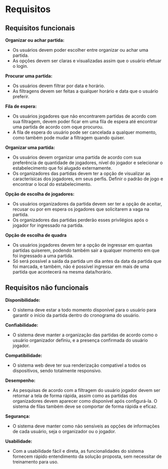# Requisitos

## Requisitos funcionais
**Organizar ou achar partida:**
- Os usuários devem poder escolher entre organizar ou achar uma partida.
- As opções devem ser claras e visualizadas assim que o usuário efetuar o login.

**Procurar uma partida:**
- Os usuários devem filtrar por data e horário.
- As filtragens devem ser feitas a qualquer horário e data que o usuário preferir.
  
**Fila de espera:**
- Os usuários jogadores que não encontrarem partidas de acordo com sua filtragem, devem poder ficar em uma fila de espera até encontrar uma partida de acordo com oque procurou.
- A fila de espera do usuário pode ser cancelada a qualquer momento, como também pode mudar a filtragem quando quiser.
  
**Organizar uma partida:**
- Os usuários devem organizar uma partida de acordo com sua preferência de quantidade de jogadores, nível do jogador e selecionar o estabelecimento que foi alugado externamente.
- Os organizadores das partidas devem ter a opção de visualizar as caracterísicas dos jogadores, em seus perfis. Definir o padrão de jogo e encontrar o local do estabelecimento.

**Opção de escolha de jogadores:**
- Os usuários organizadores da partida devem ser ter a opção de aceitar, recusar ou por em espera os jogadores que solicitarem a vaga na partida.
- Os organizadores das partidas perderão esses privilégios após o jogador for ingressado na partida.

**Opção de escolha de quadra**
- Os usuários jogadores devem ter a opção de ingressar em quantas partidas quiserem, podendo também sair a qualquer momento em que foi ingressado a uma partida.
- Só será possível a saída da partida um dia antes da data da partida que foi marcada, e também, não é possível ingressar em mais de uma partida que acontecerá na mesma data/horário.

## Requisitos não funcionais

**Disponibilidade:**
- O sistema deve estar a todo momento disponível para o usuário para garantir o início da partida dentro do cronograma do usuário.

**Confiabilidade:**
- O sistema deve manter a organização das partidas de acordo como o usuário organizador definiu, e a presença confirmada do usuário jogador.

**Compatibilidade:**
- O sistema web deve ter sua renderização compatível a todos os dispositivos, sendo totalmente responsivo.

**Desempenho:**
- As pesquisas de acordo com a filtragem do usuário jogador devem ser retornar a tela de forma rápida, assim como as partidas dos organizadores devem aparecer como disponível após configurá-la. O sistema de filas também deve se comportar de forma rápida e eficaz.

**Segurança:**
- O sistema deve manter como não sensíveis as opções de informações de cada usuário, seja o organizador ou o jogador.

**Usabilidade:**
- Com a usabilidade fácil e direta, as funcionalidades do sistema fornecem rápido entendimento da solução proposta, sem necessitar de treinamento para uso.


